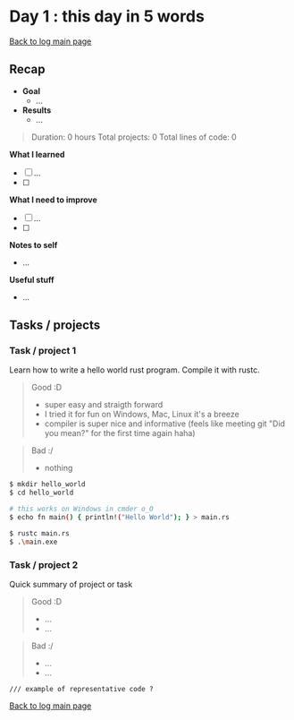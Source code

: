 # Day 1 : this day in 5 words

[Back to log main page](../rustlang-learn.md)

## Recap

- **Goal**
    - ...
- **Results**
    - ...

> Duration: 0 hours
> Total projects: 0
> Total lines of code: 0

**What I learned**

- [ ] ...
- [ ]

**What I need to improve**

- [ ] ...
- [ ]

**Notes to self**

- ...

**Useful stuff**

- ...

## Tasks / projects

### Task / project 1

Learn how to write a hello world rust program. Compile it with rustc.

> Good :D
> - super easy and straigth forward
> - I tried it for fun on Windows, Mac, Linux it's a breeze
> - compiler is super nice and informative (feels like meeting git "Did you mean?" for the first time again haha)

> Bad :/
> - nothing


```bash
$ mkdir hello_world
$ cd hello_world

# this works on Windows in cmder o_O
$ echo fn main() { println!("Hello World"); } > main.rs

$ rustc main.rs
$ .\main.exe
```

### Task / project 2

Quick summary of project or task

> Good :D
> - ...
> - ...

> Bad :/
> - ...
> - ...

```
/// example of representative code ?
```

[Back to log main page](../rustlang-learn.md)